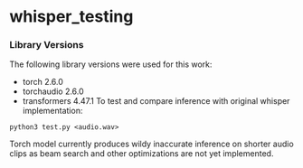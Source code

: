 # whisper_testing

### Library Versions
The following library versions were used for this work:
-    torch                             2.6.0
-    torchaudio                        2.6.0
-    transformers                      4.47.1
To test and compare inference with original whisper implementation:
```
python3 test.py <audio.wav>
```
Torch model currently produces wildy inaccurate inference on shorter audio clips as beam search and other optimizations are not yet implemented.
